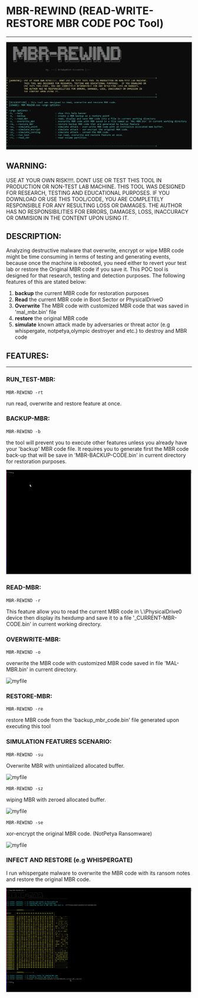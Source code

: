# MBR-REWIND (READ-WRITE-RESTORE MBR CODE POC Tool) 
--------------------------------------------------------

<img src="screenshots/banner.png"> </img>

 ## WARNING: 
 USE AT YOUR OWN RISK!!!!. DONT USE OR TEST THIS TOOL IN PRODUCTION OR NON-TEST LAB MACHINE.
 THIS TOOL WAS DESIGNED FOR RESEARCH, TESTING AND EDUCATIONAL PURPOSES.  IF YOU DOWNLOAD OR
 USE THIS TOOL/CODE, YOU ARE COMPLETELY RESPONSIBLE FOR ANY RESULTING LOSS OR DAMAGES.
 THE AUTHOR HAS NO RESPONSIBILITIES FOR ERRORS, DAMAGES, LOSS, INACCURACY OR OMMISION IN
 THE CONTENT UPON USING IT.

## DESCRIPTION:
Analyzing destructive malware that overwrite, encrypt or wipe MBR code might be time consuming in terms of testing and generating events, 
because once the machine is rebooted, you need either to revert your test lab or restore the Original MBR code if you save it.
This POC tool is designed for that research, testing and detection purposes. The following features of this are stated below:

1. **backup** the current MBR code for restoration purposes
2. **Read** the current MBR code in Boot Sector or PhysicalDriveO 
3. **Overwrite** The MBR code with customized MBR code that was saved in 'mal_mbr.bin' file
4. **restore** the original MBR code
5. **simulate** known attack made by adversaries or threat actor (e.g whispergate, notpetya,olympic destroyer and etc.) to destroy and  MBR code

## FEATURES:
--------------------------------------------------------
### RUN_TEST-MBR: 
```
MBR-REWIND -rt
```
run read, overwrite and restore feature at once.

### BACKUP-MBR: 
```
MBR-REWIND -b
```

the tool will prevent you to execute other features unless you already have your 'backup' MBR code file. It requires you to generate first the MBR code back-up that will be save in 'MBR-BACKUP-CODE.bin' in current directory for restoration purposes.

![myfile](https://github.com/tccontre/KnowledgeBase/blob/main/malware_re_tools/MBR-REWIND/screenshots/1.gif)


### READ-MBR:
```
MBR-REWIND -r
```

This feature allow you to read the current MBR code in \\.\PhysicalDrive0 device then display its hexdump and save it to a file '<sha1>_CURRENT-MBR-CODE.bin' in current working directory.

### OVERWRITE-MBR:
```
MBR-REWIND -o
```
overwrite the MBR code with customized MBR code saved in file 'MAL-MBR.bin' in current directory.
 
![myfile](https://github.com/tccontre/KnowledgeBase/blob/main/malware_re_tools/MBR-REWIND/screenshots/3.gif) 
 
 
### RESTORE-MBR:
```
MBR-REWIND -re
```
restore MBR code from the 'backup_mbr_code.bin' file generated upon executing this tool

### SIMULATION FEATURES SCENARIO:
```
MBR-REWIND -su
```
Overwrite MBR with unintialized allocated buffer.

![myfile](https://github.com/tccontre/KnowledgeBase/blob/main/malware_re_tools/MBR-REWIND/screenshots/6.gif) 

```
MBR-REWIND -sz
```
wiping MBR with zeroed allocated buffer.

![myfile](https://github.com/tccontre/KnowledgeBase/blob/main/malware_re_tools/MBR-REWIND/screenshots/7.gif) 
 
 
```
MBR-REWIND -se
```
xor-encrypt the original MBR code. (NotPetya Ransomware)

![myfile](https://github.com/tccontre/KnowledgeBase/blob/main/malware_re_tools/MBR-REWIND/screenshots/5.gif) 


### INFECT AND RESTORE (e.g WHISPERGATE)

I run whispergate malware to overwrite the MBR code with its ransom notes and restore the original MBR code.

![myfile](https://github.com/tccontre/KnowledgeBase/blob/main/malware_re_tools/MBR-REWIND/screenshots/2.gif) 
 

